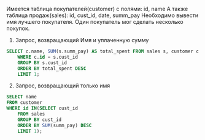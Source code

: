 Имеется таблица покупателей(customer) с полями: id, name
А также таблица продаж(sales): id, cust_id, date, summ_pay
Необходимо вывести имя лучшего покупателя. Один покупатель мог сделать несколько покупок.

1. Запрос, возвращающий Имя и уплаченную сумму
```SQL
SELECT c.name, SUM(s.summ_pay) AS total_spent FROM sales s, customer c
	WHERE c.id = s.cust_id
	GROUP BY s.cust_id
	ORDER BY total_spent DESC
	LIMIT 1;
```
2. Запрос, возвращающий только имя
```sql
SELECT name
FROM customer 
WHERE id IN(SELECT cust_id
	FROM sales
	GROUP BY cust_id
	ORDER BY SUM(summ_pay) DESC
	LIMIT 1);
```